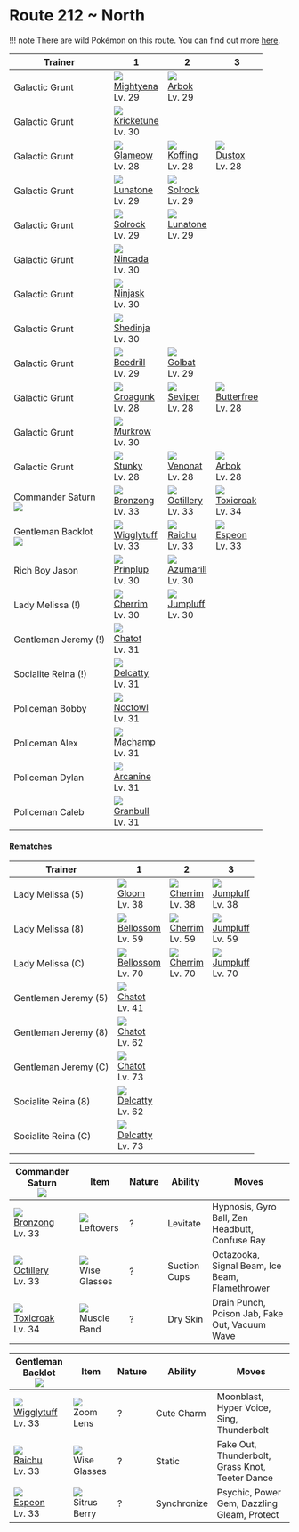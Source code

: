 # Route 212 ~ North

!!! note
    There are wild Pokémon on this route. You can find out more [here](../../wild_pokemon/route_212__north/).


Trainer                             | 1                                  | 2                                 | 3
---                                 | ---                                | ---                               | ---
Galactic Grunt                      | ![][262]<br>[Mightyena]<br>Lv. 29  | ![][024]<br>[Arbok]<br>Lv. 29     | &nbsp;
Galactic Grunt                      | ![][402]<br>[Kricketune]<br>Lv. 30 | &nbsp;                            | &nbsp;
Galactic Grunt                      | ![][431]<br>[Glameow]<br>Lv. 28    | ![][109]<br>[Koffing]<br>Lv. 28   | ![][269]<br>[Dustox]<br>Lv. 28
Galactic Grunt                      | ![][337]<br>[Lunatone]<br>Lv. 29   | ![][338]<br>[Solrock]<br>Lv. 29   | &nbsp;
Galactic Grunt                      | ![][338]<br>[Solrock]<br>Lv. 29    | ![][337]<br>[Lunatone]<br>Lv. 29  | &nbsp;
Galactic Grunt                      | ![][290]<br>[Nincada]<br>Lv. 30    | &nbsp;                            | &nbsp;
Galactic Grunt                      | ![][291]<br>[Ninjask]<br>Lv. 30    | &nbsp;                            | &nbsp;
Galactic Grunt                      | ![][292]<br>[Shedinja]<br>Lv. 30   | &nbsp;                            | &nbsp;
Galactic Grunt                      | ![][015]<br>[Beedrill]<br>Lv. 29   | ![][042]<br>[Golbat]<br>Lv. 29    | &nbsp;
Galactic Grunt                      | ![][453]<br>[Croagunk]<br>Lv. 28   | ![][336]<br>[Seviper]<br>Lv. 28   | ![][012]<br>[Butterfree]<br>Lv. 28
Galactic Grunt                      | ![][198]<br>[Murkrow]<br>Lv. 30    | &nbsp;                            | &nbsp;
Galactic Grunt                      | ![][434]<br>[Stunky]<br>Lv. 28     | ![][048]<br>[Venonat]<br>Lv. 28   | ![][024]<br>[Arbok]<br>Lv. 28
Commander Saturn<br>![][saturn]     | ![][437]<br>[Bronzong]<br>Lv. 33   | ![][224]<br>[Octillery]<br>Lv. 33 | ![][454]<br>[Toxicroak]<br>Lv. 34
Gentleman Backlot<br>![][gentleman] | ![][040]<br>[Wigglytuff]<br>Lv. 33 | ![][026]<br>[Raichu]<br>Lv. 33    | ![][196]<br>[Espeon]<br>Lv. 33
Rich Boy Jason                      | ![][394]<br>[Prinplup]<br>Lv. 30   | ![][184]<br>[Azumarill]<br>Lv. 30 | &nbsp;
Lady Melissa (!)                    | ![][421]<br>[Cherrim]<br>Lv. 30    | ![][189]<br>[Jumpluff]<br>Lv. 30  | &nbsp;
Gentleman Jeremy (!)                | ![][441]<br>[Chatot]<br>Lv. 31     | &nbsp;                            | &nbsp;
Socialite Reina (!)                 | ![][301]<br>[Delcatty]<br>Lv. 31   | &nbsp;                            | &nbsp;
Policeman Bobby                     | ![][164]<br>[Noctowl]<br>Lv. 31    | &nbsp;                            | &nbsp;
Policeman Alex                      | ![][068]<br>[Machamp]<br>Lv. 31    | &nbsp;                            | &nbsp;
Policeman Dylan                     | ![][059]<br>[Arcanine]<br>Lv. 31   | &nbsp;                            | &nbsp;
Policeman Caleb                     | ![][210]<br>[Granbull]<br>Lv. 31   | &nbsp;                            | &nbsp;

#### Rematches

Trainer              | 1                                 | 2                               | 3
---                  | ---                               | ---                             | ---
Lady Melissa (5)     | ![][044]<br>[Gloom]<br>Lv. 38     | ![][421]<br>[Cherrim]<br>Lv. 38 | ![][189]<br>[Jumpluff]<br>Lv. 38
Lady Melissa (8)     | ![][182]<br>[Bellossom]<br>Lv. 59 | ![][421]<br>[Cherrim]<br>Lv. 59 | ![][189]<br>[Jumpluff]<br>Lv. 59
Lady Melissa (C)     | ![][182]<br>[Bellossom]<br>Lv. 70 | ![][421]<br>[Cherrim]<br>Lv. 70 | ![][189]<br>[Jumpluff]<br>Lv. 70
Gentleman Jeremy (5) | ![][441]<br>[Chatot]<br>Lv. 41    | &nbsp;                          | &nbsp;
Gentleman Jeremy (8) | ![][441]<br>[Chatot]<br>Lv. 62    | &nbsp;                          | &nbsp;
Gentleman Jeremy (C) | ![][441]<br>[Chatot]<br>Lv. 73    | &nbsp;                          | &nbsp;
Socialite Reina (8)  | ![][301]<br>[Delcatty]<br>Lv. 62  | &nbsp;                          | &nbsp;
Socialite Reina (C)  | ![][301]<br>[Delcatty]<br>Lv. 73  | &nbsp;                          | &nbsp;

Commander Saturn<br>![][saturn]   | Item                              | Nature | Ability      | Moves
---                               | ---                               | ---    | ---          | ---
![][437]<br>[Bronzong]<br>Lv. 33  | ![][leftovers]<br>Leftovers       | ?      | Levitate     | Hypnosis, Gyro Ball, Zen Headbutt, Confuse Ray
![][224]<br>[Octillery]<br>Lv. 33 | ![][wise-glasses]<br>Wise Glasses | ?      | Suction Cups | Octazooka, Signal Beam, Ice Beam, Flamethrower
![][454]<br>[Toxicroak]<br>Lv. 34 | ![][muscle-band]<br>Muscle Band   | ?      | Dry Skin     | Drain Punch, Poison Jab, Fake Out, Vacuum Wave

Gentleman Backlot<br>![][gentleman] | Item                              | Nature | Ability     | Moves
---                                 | ---                               | ---    | ---         | ---
![][040]<br>[Wigglytuff]<br>Lv. 33  | ![][zoom-lens]<br>Zoom Lens       | ?      | Cute Charm  | Moonblast, Hyper Voice, Sing, Thunderbolt
![][026]<br>[Raichu]<br>Lv. 33      | ![][wise-glasses]<br>Wise Glasses | ?      | Static      | Fake Out, Thunderbolt, Grass Knot, Teeter Dance
![][196]<br>[Espeon]<br>Lv. 33      | ![][sitrus-berry]<br>Sitrus Berry | ?      | Synchronize | Psychic, Power Gem, Dazzling Gleam, Protect

[Butterfree]: ../../pokemon_changes/012/
[Beedrill]: ../../pokemon_changes/015/
[Arbok]: ../../pokemon_changes/024/
[Raichu]: ../../pokemon_changes/026/
[Wigglytuff]: ../../pokemon_changes/040/
[Golbat]: ../../pokemon_changes/042/
[Gloom]: ../../pokemon_changes/044/
[Venonat]: ../../pokemon_changes/048/
[Arcanine]: ../../pokemon_changes/059/
[Machamp]: ../../pokemon_changes/068/
[Koffing]: ../../pokemon_changes/109/
[Noctowl]: ../../pokemon_changes/164/
[Bellossom]: ../../pokemon_changes/182/
[Azumarill]: ../../pokemon_changes/184/
[Jumpluff]: ../../pokemon_changes/189/
[Espeon]: ../../pokemon_changes/196/
[Murkrow]: ../../pokemon_changes/198/
[Granbull]: ../../pokemon_changes/210/
[Octillery]: ../../pokemon_changes/224/
[Mightyena]: ../../pokemon_changes/262/
[Dustox]: ../../pokemon_changes/269/
[Nincada]: ../../pokemon_changes/290/
[Ninjask]: ../../pokemon_changes/291/
[Shedinja]: ../../pokemon_changes/292/
[Delcatty]: ../../pokemon_changes/301/
[Seviper]: ../../pokemon_changes/336/
[Lunatone]: ../../pokemon_changes/337/
[Solrock]: ../../pokemon_changes/338/
[Prinplup]: ../../pokemon_changes/394/
[Kricketune]: ../../pokemon_changes/402/
[Cherrim]: ../../pokemon_changes/421/
[Glameow]: ../../pokemon_changes/431/
[Stunky]: ../../pokemon_changes/434/
[Bronzong]: ../../pokemon_changes/437/
[Chatot]: ../../pokemon_changes/441/
[Croagunk]: ../../pokemon_changes/453/
[Toxicroak]: ../../pokemon_changes/454/
[leftovers]: ../img/items/leftovers.png
[muscle-band]: ../img/items/muscle-band.png
[sitrus-berry]: ../img/items/sitrus-berry.png
[wise-glasses]: ../img/items/wise-glasses.png
[zoom-lens]: ../img/items/zoom-lens.png
[012]: ../img/pokemon/012.png
[015]: ../img/pokemon/015.png
[024]: ../img/pokemon/024.png
[026]: ../img/pokemon/026.png
[040]: ../img/pokemon/040.png
[042]: ../img/pokemon/042.png
[044]: ../img/pokemon/044.png
[048]: ../img/pokemon/048.png
[059]: ../img/pokemon/059.png
[068]: ../img/pokemon/068.png
[109]: ../img/pokemon/109.png
[164]: ../img/pokemon/164.png
[182]: ../img/pokemon/182.png
[184]: ../img/pokemon/184.png
[189]: ../img/pokemon/189.png
[196]: ../img/pokemon/196.png
[198]: ../img/pokemon/198.png
[210]: ../img/pokemon/210.png
[224]: ../img/pokemon/224.png
[262]: ../img/pokemon/262.png
[269]: ../img/pokemon/269.png
[290]: ../img/pokemon/290.png
[291]: ../img/pokemon/291.png
[292]: ../img/pokemon/292.png
[301]: ../img/pokemon/301.png
[336]: ../img/pokemon/336.png
[337]: ../img/pokemon/337.png
[338]: ../img/pokemon/338.png
[394]: ../img/pokemon/394.png
[402]: ../img/pokemon/402.png
[421]: ../img/pokemon/421.png
[431]: ../img/pokemon/431.png
[434]: ../img/pokemon/434.png
[437]: ../img/pokemon/437.png
[441]: ../img/pokemon/441.png
[453]: ../img/pokemon/453.png
[454]: ../img/pokemon/454.png
[saturn]: ../img/trainer/saturn.png
[gentleman]: ../img/trainer/gentleman.png

